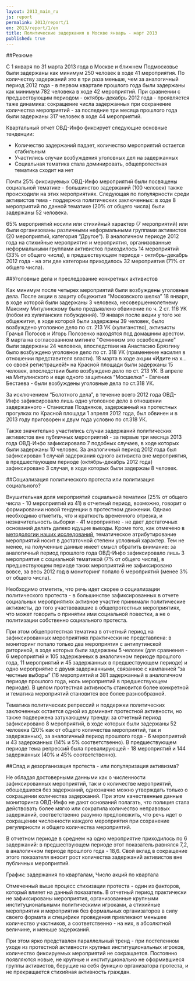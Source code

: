 ```yaml
---
layout: 2013_main_ru
js: report
permalink: 2013/report/1
en: 2013/report/1/en
title: Политические задержания в Москве январь - март 2013
published: true
---
```


<a id="exuctive-summary" class="hashlink"></a>
##Резюме

C 1 января по 31 марта 2013 года в Москве и ближнем Подмосковье были задержаны как минимум 250 человек в ходе 41 мероприятия. По количеству задержаний это в три раза меньше, чем за аналогичный период 2012 года - в первом квартале прошлого года были задержаны как минимум 782 человека в ходе 42 мероприятий. При сравнении с предшествующим периодом - октябрь-декабрь 2012 года - проявляется таже динамика: сокращение числа задержанных при сохранение количества мероприятий - за последние три месяца прошлого года были задержаны 317 человек в ходе 44 мероприятий. 

Квартальный отчет ОВД-Инфо фиксирует следующие основные тенденции:

- Количество задержаний падает, количество мероприятий остается стабильным
- Участились случаи возбуждения уголовных дел на задержанных 
- Социальная тематика стала доминировать, общепротестная тематика сходит на нет


Почти 25% фиксируемых ОВД-Инфо мероприятий были посвящены социальной тематике - большинство задержаний (100 человек) также происходили на этих мероприятиях. Следующая по популярности среди активистов тема - поддержка политических заключенных: в ходе 8 мероприятий по данной тематике (20% от общего числа) были задержаны 52 человека.

<script type="text/javascript" src="//ajax.googleapis.com/ajax/static/modules/gviz/1.0/chart.js"> {"dataSourceUrl":"//docs.google.com/spreadsheet/tq?key=0AqL_R49TiUuAdHlwaDVJb2kxQTBsSzBhUXdfN2lobGc&transpose=0&headers=0&merge=COLS&range=A2%3AA14%2CC2%3AC14&gid=3&pub=1","options":{"titleTextStyle":{"bold":true,"color":"#000","fontSize":16},"animation":{"duration":0},"colors":["#3366CC","#DC3912","#FF9900","#109618","#990099","#0099C6","#DD4477","#66AA00","#B82E2E","#316395","#994499","#22AA99","#AAAA11","#6633CC","#E67300","#8B0707","#651067","#329262","#5574A6","#3B3EAC","#B77322","#16D620","#B91383","#F4359E","#9C5935","#A9C413","#2A778D","#668D1C","#BEA413","#0C5922","#743411"],"theme":"maximized","width":626,"is3D":true,"pieSliceText":"value","hAxis":{"useFormatFromData":true,"minValue":null,"viewWindow":{"min":null,"max":null},"maxValue":null},"vAxes":[{"useFormatFromData":true,"minValue":null,"viewWindow":{"min":null,"max":null},"maxValue":null},{"useFormatFromData":true,"minValue":null,"viewWindow":{"min":null,"max":null},"maxValue":null}],"pieHole":0,"title":"","booleanRole":"certainty","height":422,"legend":"labeled","annotations":{"domain":{}},"tooltip":{}},"state":{},"view":{},"isDefaultVisualization":true,"chartType":"PieChart","chartName":"Chart 1"} </script>

65% мероприятий носили или стихийный характер (7 мероприятий) или были организованы различными неформальными группами активистов (20 мероприятий, категория “Другое”). В аналогичном периоде 2012 года на стихийные мероприятия и мероприятия, организованные неформальными группами активистов приходилось 14 мероприятий (33% от общего числа), в предшествующем периоде - октябрь-декабрь 2012 года - на эти две категории приходилось 32 мероприятия (71% от общего числа).

<script type="text/javascript" src="//ajax.googleapis.com/ajax/static/modules/gviz/1.0/chart.js"> {"dataSourceUrl":"//docs.google.com/spreadsheet/tq?key=0AqL_R49TiUuAdHlwaDVJb2kxQTBsSzBhUXdfN2lobGc&transpose=0&headers=0&merge=COLS&range=A2%3AA21%2CC2%3AC21&gid=10&pub=1","options":{"titleTextStyle":{"bold":true,"color":"#000","fontSize":16},"animation":{"duration":0},"colors":["#3366CC","#DC3912","#FF9900","#109618","#990099","#0099C6","#DD4477","#66AA00","#B82E2E","#316395","#994499","#22AA99","#AAAA11","#6633CC","#E67300","#8B0707","#651067","#329262","#5574A6","#3B3EAC","#B77322","#16D620","#B91383","#F4359E","#9C5935","#A9C413","#2A778D","#668D1C","#BEA413","#0C5922","#743411"],"theme":"maximized","width":626,"is3D":true,"pieSliceText":"value","hAxis":{"useFormatFromData":true,"minValue":null,"viewWindow":{"min":null,"max":null},"maxValue":null},"vAxes":[{"useFormatFromData":true,"minValue":null,"viewWindow":{"min":null,"max":null},"maxValue":null},{"useFormatFromData":true,"minValue":null,"viewWindow":{"min":null,"max":null},"maxValue":null}],"pieHole":0.5,"title":"","booleanRole":"certainty","height":422,"legend":"labeled","annotations":{"domain":{}}},"state":{},"view":{},"isDefaultVisualization":true,"chartType":"PieChart","chartName":"Chart 3"} </script>

<a id="criminal-cases" class="hashlink"></a>
##Уголовные дела и преследование конкретных активистов

Как минимум после четырех мероприятий были возбуждены уголовные дела. После акции в защиту общежития “Московского шелка” 18 января, в ходе которой были задержаны 3 человека, несовершеннолетнему Макcиму Митулинскому было предъявлено обвинение по  ч. 2 ст. 116 УК (побои из хулиганских побуждений). 19 января после акции у того же общежития, в ходе которой были задержаны 39 человек, было возбуждено уголовное дело по ст. 213 УК (хулиганство), активисты Грачья Погосов и Игорь Полозенко находятся под домашним арестом.  8 марта на согласованном митинге "Феминизм это освобождение" были задержаны 24 человека, впоследствии на Анастасию Брязгину было возбуждено уголовное дело по ст. 318 УК (применение насилия в отношении представителя власти). 18 марта в ходе акции «Идите на х... со своей регистрацией!» на Красной площади были задержаны 15 человек, впоследствии было возбуждено дело по ст. 213 УК. В апреле на Митулинского и еще одного защитника “Мосшелка” - Евгения Бестаева - были возбуждены уголовные дела по ст.318 УК.

За исключением “Болотного дела”, в течение всего 2012 года ОВД-Инфо зафиксировало лишь одно уголовное дело в отношении задержанного - Станислав Поздняков, задержанный на протестных прогулках по Красной площади 1 апреля 2012 года, был обвинен и в 2013 году приговорен к двум года условно по ст.318 УК. 

Также значительно участились случаи задержаний политических активистов вне публичных мероприятий - за первые три месяца 2013 года ОВД-Инфо зафиксировало 7 подобных случаев, в ходе которых были задержаны 10 человек. За аналогичный период 2012 года был зафиксирован 1 случай задержания одного активиста вне мероприятия, в предшествующем периоде (октябрь-декабрь 2012 года) зафиксировано 3 случая, в ходе которых были задержаы 8 человек.

<a id="socialization" class="hashlink"></a>
##Социализация политического протеста или политизация социального?

Внушительная доля мероприятий социальной тематики (25% от общего числа - 10 мероприятий из 41) в отчетный период, возможно, говорит о формировании новой тенденции в протестном движении. Однако необходимо отметить, что и краткость временного отрезка, и незначительность выборки - 41 мероприятие - не дает достаточных оснований делать далеко идущие выводы. Кроме того, как отмечено в [методологии наших исследований](http://reports.ovdinfo.org/2012/report/#our-data-and-methodology), тематическое атрибутирование мероприятий носит в достаточной степени условный характер. Тем не менее, на полученные данные имеет смысл обратить внимание: за аналогичный период прошлого года ОВД-Инфо зафиксировало лишь 3 мероприятия с социальной тематикой (7% от общего числа), в предшествующем периоде таких мероприятий не зафиксировано вовсе, за весь 2012 год в мониторинг попало 6 мероприятий (менее 3% от общего числа).

<script type="text/javascript" src="//ajax.googleapis.com/ajax/static/modules/gviz/1.0/chart.js"> {"dataSourceUrl":"//docs.google.com/spreadsheet/tq?key=0AqL_R49TiUuAdHlwaDVJb2kxQTBsSzBhUXdfN2lobGc&transpose=0&headers=1&range=A1%3AD12&gid=20&pub=1","options":{"vAxes":[{"useFormatFromData":true,"title":null,"minValue":null,"logScale":false,"viewWindow":{"min":null,"max":null},"maxValue":null},{"useFormatFromData":true,"minValue":null,"logScale":false,"viewWindow":{"min":null,"max":null},"maxValue":null}],"titleTextStyle":{"bold":true,"color":"#000","fontSize":16},"booleanRole":"certainty","title":"","animation":{"duration":500},"domainAxis":{"direction":1},"legend":"in","theme":"maximized","hAxis":{"title":"","useFormatFromData":true,"minValue":null,"viewWindowMode":null,"viewWindow":null,"maxValue":null},"isStacked":false,"width":626,"height":420},"state":{},"view":{},"isDefaultVisualization":true,"chartType":"ColumnChart","chartName":"Chart 5"} </script>

Необходимо отметить, что речь идет скорее о социализации политического протеста - в большинстве зафиксированных в отчете социальных мероприятиях активное участие принимали политические активисты, до того участвовавшие в общепротестных мероприятиях, что может говорить о принятии ими социальной повестки, а не о политизации собственно социального протеста.

При этом общепротестная тематика в отчетный период на зафиксированных мероприятиях практически не представлена: в мониторинг попало только два мероприятия с антипутинской риторикой, в ходе которых были задержаны 5 человек (для сравнения - 6 мероприятий и 105 задержанных в аналогичном периоде прошлого года, 11 мероприятий и 45 задержанных в предшествующем периоде) и одно мероприятие с двумя задержанными, связанное с кампанией “за честные выборы” (16 мероприятий и 381 задержанный в аналогичном периоде прошлого года, ноль мероприятий в предшествующем периоде). В целом протестная активность становится более конкретной и тематика мероприятий становится все более разнообразной.  

Тематика политических репрессий и поддержки политических заключенных остается одной из доминант протестной активности, но также подвержена затухающему тренду: за отчетный период зафиксировано 8 мероприятий, в ходе которых были задержаны 52 человека (20% как от общего количества мероприятий, так и задержанных), за аналогичный период прошлого года - 6 мероприятий и 43 задержанных (14% и 5% соответственно). В предшествующем периоде тема репрессий была превалирующей - 18 мероприятий и 144 задержанных (40% и 45% соответственно).

<a id="pop-activism" class="hashlink"></a>
##Спад и дезорганизация протеста - или популяризация активизма?
 
Не обладая достоверными данными как о численности зафиксированных мероприятий, так и о количестве мероприятий, обошедшихся без задержаний, однозначно можно утверждать только о сокращении количества задержаний. При этом качественные данные мониторинга ОВД-Инфо не дают оснований полагать, что полиция стала действовать более мягко или сократила количество неправовых задержаний, соответственно разумно предположить, что речь идет о сокращении численности каждого мероприятия при сохранение регулярности и общего количества мероприятий. 

В отчетном периоде в среднем на одно мероприятие приходилось по 6 задержаний: в предшествующем периоде этот показатель равнялся 7,2, в аналогичном периоде прошлого года - 18,6. Свой вклад в сокращение этого показателя вносит рост количества задержаний активистов вне публичных мероприятий.

График: задержания по кварталам, Число акций по квартала

Отмеченный выше процесс стихизации протеста - один из факторов, который влияет на данный показатель. В отчетный период практически не зафиксированы мероприятия, организованные крупными институциональными политическими игроками, а стихийные мероприятия и мероприятия без формальных организаторов в силу своего формата и специфики проведения привлекают меньшее количество участников, а соответственно - на них, в абсолютной величине, и меньше задержаний.

При этом ярко представлен параллельный тренд - при постепенном уходе из протестной активности крупных институциональных игроков, количество фиксируемых мероприятий не сокращается. Постоянно появляются новые, не крупные и институционально не оформившиеся группы активистов, берущие на себя функцию организатора протеста, и не прекращается стихийная активность граждан. 